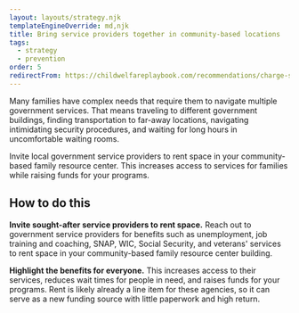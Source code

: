 ```yaml
---
layout: layouts/strategy.njk
templateEngineOverride: md,njk
title: Bring service providers together in community-based locations
tags:
  - strategy
  - prevention
order: 5
redirectFrom: https://childwelfareplaybook.com/recommendations/charge-service-providers-rent/
---
```


Many families have complex needs that require them to navigate multiple government services. That means traveling to different government buildings, finding transportation to far-away locations, navigating intimidating security procedures, and waiting for long hours in uncomfortable waiting rooms.

Invite local government service providers to rent space in your community-based family resource center. This increases access to services for families while raising funds for your programs.

## How to do this

**Invite sought-after service providers to rent space.** Reach out to government service providers for benefits such as unemployment, job training and coaching, SNAP, WIC, Social Security, and veterans' services to rent space in your community-based family resource center building.

**Highlight the benefits for everyone.** This increases access to their services, reduces wait times for people in need, and raises funds for your programs. Rent is likely already a line item for these agencies, so it can serve as a new funding source with little paperwork and high return.
